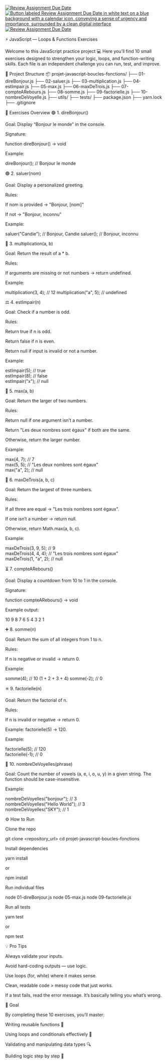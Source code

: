 [![Review Assignment Due Date](https://classroom.github.com/assets/deadline-readme-button-22041afd0340ce965d47ae6ef1cefeee28c7c493a6346c4f15d667ab976d596c.svg)](https://classroom.github.com/a/KsQG_EsW)
[![Button labeled Review Assignment Due Date in white text on a blue background with a calendar icon, conveying a sense of urgency and importance, surrounded by a clean digital interface](https://classroom.github.com/assets/deadline-readme-button-22041afd0340ce965d47ae6ef1cefeee28c7c493a6346c4f15d667ab976d596c.svg)](https://classroom.github.com/a/AnY7U9-M)[![Review Assignment Due Date](https://classroom.github.com/assets/deadline-readme-button-22041afd0340ce965d47ae6ef1cefeee28c7c493a6346c4f15d667ab976d596c.svg)](https://classroom.github.com/a/AnY7U9-M)


⚡️ JavaScript — Loops & Functions Exercises

Welcome to this JavaScript practice project 💻
Here you’ll find 10 small exercises designed to strengthen your logic, loops, and function-writing skills.
Each file is an independent challenge you can run, test, and improve.

📁 Project Structure
📦 projet-javascript-boucles-fonctions/
├── 01-direBonjour.js
├── 02-saluer.js
├── 03-multiplication.js
├── 04-estImpair.js
├── 05-max.js
├── 06-maxDeTrois.js
├── 07-compteARebours.js
├── 08-somme.js
├── 09-factorielle.js
├── 10-nombreDeVoyelle.js
├── utils/
├── tests/
├── package.json
├── yarn.lock
├── .gitignore

🧩 Exercises Overview
🟢 1. direBonjour()

Goal:
Display “Bonjour le monde” in the console.

Signature:

function direBonjour() -> void


Example:

direBonjour(); // Bonjour le monde

🟢 2. saluer(nom)

Goal:
Display a personalized greeting.

Rules:

If nom is provided → "Bonjour, [nom]"

If not → "Bonjour, inconnu"

Example:

saluer("Candie"); // Bonjour, Candie
saluer(); // Bonjour, inconnu

🧮 3. multiplication(a, b)

Goal:
Return the result of a * b.

Rules:

If arguments are missing or not numbers → return undefined.

Example:

multiplication(3, 4); // 12
multiplication("a", 5); // undefined

⚖️ 4. estImpair(n)

Goal:
Check if a number is odd.

Rules:

Return true if n is odd.

Return false if n is even.

Return null if input is invalid or not a number.

Example:

estImpair(5); // true  
estImpair(8); // false  
estImpair("x"); // null

🔢 5. max(a, b)

Goal:
Return the larger of two numbers.

Rules:

Return null if one argument isn’t a number.

Return "Les deux nombres sont égaux" if both are the same.

Otherwise, return the larger number.

Example:

max(4, 7); // 7  
max(5, 5); // "Les deux nombres sont égaux"  
max("a", 2); // null

🧮 6. maxDeTrois(a, b, c)

Goal:
Return the largest of three numbers.

Rules:

If all three are equal → "Les trois nombres sont égaux".

If one isn’t a number → return null.

Otherwise, return Math.max(a, b, c).

Example:

maxDeTrois(3, 9, 5); // 9  
maxDeTrois(4, 4, 4); // "Les trois nombres sont égaux"  
maxDeTrois(1, "a", 2); // null

⏳ 7. compteARebours()

Goal:
Display a countdown from 10 to 1 in the console.

Signature:

function compteARebours() -> void


Example output:

10
9
8
7
6
5
4
3
2
1

➕ 8. somme(n)

Goal:
Return the sum of all integers from 1 to n.

Rules:

If n is negative or invalid → return 0.

Example:

somme(4); // 10  (1 + 2 + 3 + 4)
somme(-2); // 0

✳️ 9. factorielle(n)

Goal:
Return the factorial of n.

Rules:

If n is invalid or negative → return 0.

Example: factorielle(5) → 120.

Example:

factorielle(5); // 120  
factorielle(-1); // 0

💬 10. nombreDeVoyelles(phrase)

Goal:
Count the number of vowels (a, e, i, o, u, y) in a given string.
The function should be case-insensitive.

Example:

nombreDeVoyelles("bonjour"); // 3  
nombreDeVoyelles("Hello World"); // 3  
nombreDeVoyelles("SKY"); // 1

⚙️ How to Run

Clone the repo

git clone <repository_url>
cd projet-javascript-boucles-fonctions


Install dependencies

yarn install


or

npm install


Run individual files

node 01-direBonjour.js
node 05-max.js
node 09-factorielle.js


Run all tests

yarn test


or

npm test

💡 Pro Tips

Always validate your inputs.

Avoid hard-coding outputs — use logic.

Use loops (for, while) where it makes sense.

Clean, readable code > messy code that just works.

If a test fails, read the error message. It’s basically telling you what’s wrong.

🏁 Goal

By completing these 10 exercises, you’ll master:

Writing reusable functions 🧠

Using loops and conditionals effectively 🔁

Validating and manipulating data types 🔍

Building logic step by step 💪